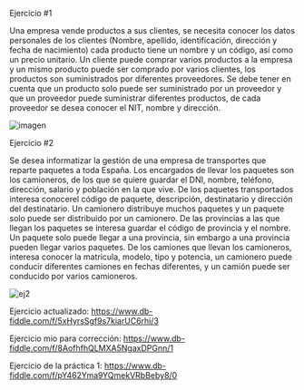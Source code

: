 Ejercicio #1

Una empresa vende productos a sus clientes, se necesita conocer los datos personales de los clientes (Nombre, apellido, identificación, dirección y fecha de nacimiento) cada producto tiene un nombre y un código, así como un  precio unitario. Un cliente puede comprar varios productos a la empresa y un mismo producto puede ser comprado por varios clientes, los productos son suministrados por diferentes proveedores. Se debe tener en cuenta que un producto solo puede ser suministrado por un proveedor y que un proveedor puede suministrar diferentes productos, de cada proveedor se desea conocer el NIT, nombre y dirección. 

![imagen](https://user-images.githubusercontent.com/125598881/234967078-c64b0c21-aa8c-48de-9c22-7a2319f170af.png)


Ejercicio #2

Se desea informatizar la gestión de una empresa de transportes que reparte paquetes  a toda España. Los encargados de llevar los paquetes son los camioneros, de los que se quiere guardar el DNI, nombre, teléfono, dirección, salario y población en la que vive. De los paquetes transportados interesa conocerel código de paquete, descripción, destinatario y dirección del destinatario. Un camionero distribuye muchos paquetes y un paquete solo puede ser distribuido por un camionero. De las provincias a las que llegan los paquetes se interesa guardar el código de provincia y el nombre. Un paquete solo puede llegar a una provincia, sin embargo a una provincia pueden llegar varios paquetes. De los camiones que llevan los camioneros, interesa conocer la matricula, modelo, tipo y potencia, un camionero puede conducir diferentes camiones en fechas diferentes, y un camión puede ser conducido por varios camioneros.


![ej2](https://user-images.githubusercontent.com/125598881/235218959-06cab195-ae9d-46e9-ba3f-772fef29431f.png)

Ejercicio actualizado:
https://www.db-fiddle.com/f/5xHyrsSgf9s7kiarUC6rhi/3

Ejercicio mio para corrección:
https://www.db-fiddle.com/f/8AofhfhQLMXA5NgaxDPGnn/1

Ejercicio de la práctica 1:
https://www.db-fiddle.com/f/pY462Yma9YQmekVRbBeby8/0
